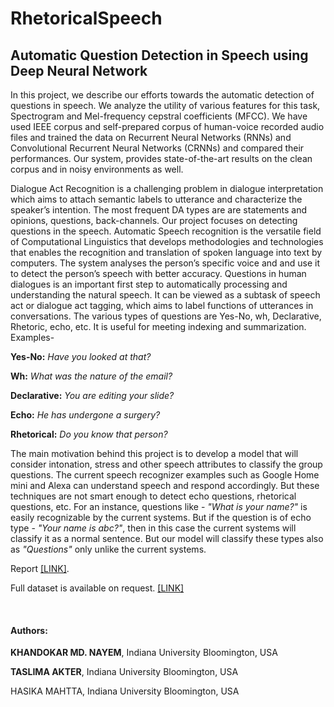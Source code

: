 # RhetoricalSpeech

## Automatic Question Detection in Speech using Deep Neural Network

In this project, we describe our efforts towards the automatic detection of questions in speech. 
We analyze the utility of various features for this task, Spectrogram and Mel-frequency cepstral coefficients (MFCC).
We have used IEEE corpus and self-prepared corpus of human-voice recorded audio files and trained the data on Recurrent Neural Networks (RNNs) and Convolutional Recurrent Neural Networks (CRNNs) and
compared their performances.
Our system, provides state-of-the-art results on the clean corpus and in noisy environments as well.

Dialogue Act Recognition is a challenging problem in dialogue interpretation which aims to attach semantic labels to utterance and characterize the speaker’s intention.
The most frequent DA types are are statements and opinions, questions, back-channels.
Our project focuses on detecting questions in the speech. 
Automatic Speech recognition is the versatile field of Computational Linguistics that develops methodologies and technologies that enables the recognition and translation of spoken language into text by computers. 
The system analyses the person’s specific voice and and use it to detect the person’s speech with better accuracy. 
Questions in human dialogues is an important first step to automatically processing and understanding the natural speech. 
It can be viewed as a subtask of speech act or dialogue act tagging, which aims to label functions of utterances in conversations. 
The various types of questions are Yes-No, wh, Declarative, Rhetoric, echo, etc. 
It is useful for meeting indexing and summarization. 
Examples-

**Yes-No:** *Have you looked at that?*

**Wh:** *What was the nature of the email?*

**Declarative:** *You are editing your slide?*

**Echo:** *He has undergone a surgery?*

**Rhetorical:** *Do you know that person?*

The main motivation behind this project is to develop a model that will consider intonation, stress and other speech attributes to classify the group questions. 
The current speech recognizer examples such as Google Home mini and Alexa can understand speech and respond accordingly. 
But these techniques are not smart enough to detect echo questions, rhetorical questions, etc. 
For an instance, questions like - *"What is your name?"* is easily recognizable by the current systems. 
But if the question is of echo type - *"Your name is abc?"*, then in this case the current systems will classify it as a normal sentence. 
But our model will classify these types also as *"Questions"* only unlike the current systems.

Report [[LINK]](takter,hmahtta,knayem_automatic-question-detection.pdf).

Full dataset is available on request. [[LINK]](https://drive.google.com/drive/folders/12PGLvr0aFcX1ou5k1b__lReLumkbrICa?usp=sharing)

&nbsp;

#### Authors:

**KHANDOKAR MD. NAYEM**, Indiana University Bloomington, USA

**TASLIMA AKTER**, Indiana University Bloomington, USA

HASIKA MAHTTA, Indiana University Bloomington, USA
